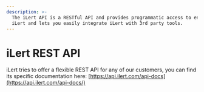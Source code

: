 ```yaml
---
description: >-
  The iLert API is a RESTful API and provides programmatic access to entities in
  iLert and lets you easily integrate iLert with 3rd party tools.
---
```


# iLert REST API

iLert tries to offer a flexible REST API for any of our customers, you can find its specific documentation here: [https://api.ilert.com/api-docs](https://api.ilert.com/api-docs/)

